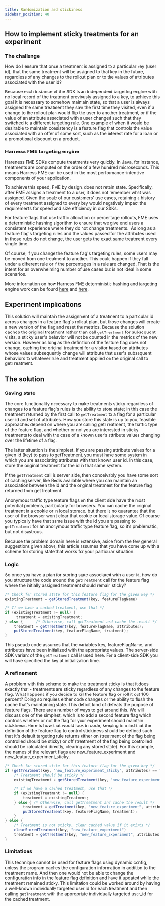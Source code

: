 ```yaml
---
title: Randomization and stickiness
sidebar_position: 40
---
```


## How to implement sticky treatments for an experiment

### The challenge

How do I ensure that once a treatment is assigned to a particular key (user id), that the same treatment will be assigned to that key in the future, regardless of any changes to the rollout plan or to the values of attributes associated with the user id?

Because each instance of the SDK is an independent targeting engine with no local record of the treatment previously assigned to a key, to achieve this goal it is necessary to somehow maintain state, so that a user is always assigned the same treatment they saw the first time they visited, even if a change to the rollout plan would flip the user to another treatment, or if the value of an attribute associated with a user changed such that they switched to a different targeting rule. One example of when it would be desirable to maintain consistency is a feature flag that controls the value associated with an offer of some sort, such as the interest rate for a loan or a promotional discount on a product.

### Harness FME targeting engine

Hareness FME SDKs compute treatments very quickly. In Java, for instance, treatments are computed on the order of a few hundred microseconds. This means Harness FME can be used in the most performance-intensive components of your application.

To achieve this speed, FME by design, does not retain state. Specifically, after FME assigns a treatment to a user, it does not remember what was assigned. Given the scale of our customers' use cases, retaining a history of every treatment assigned to every key would negatively impact the requirements for speed and size efficiency in our SDKs.

For feature flags that use traffic allocation or percentage rollouts, FME uses a deterministic hashing algorithm to ensure that we give end users a consistent experience where they do not change treatments.  As long as a feature flag's targeting rules and the values passed for the attributes used in those rules do not change, the user gets the exact same treatment every single time.

Of course, if you change the feature flag's targeting rules, some users may be moved from one treatment to another. This could happen if they fall under a different rule or if the percentages in a rule are changed. That is the intent for an overwhelming number of use cases but is not ideal in some scenarios.

More information on how Harness FME deterministic hashing and targeting engine work can be found [here](https://help.split.io/hc/en-us/articles/360043397251-Split-and-consistent-assignment-of-treatments) and [here](https://help.split.io/hc/en-us/articles/360030024391-How-does-Split-ensure-a-consistent-user-experience).

## Experiment implications

This solution will maintain the assignment of a treatment to a particular id across changes in a feature flag's rollout plan, but those changes will create a new version of the flag and reset the metrics. Because the solution caches the original treatment rather than call `getTreatment` for subsequent visits, a sticky user's behavior will not be counted in the metrics of the new version. However as long as the definition of the feature flag does not change, caching the original treatment for a visitor based on attributes whose values subsequently change will attribute that user's subsequent behaviors to whatever rule and treatment applied on the original call to getTreatment.

## The solution

### Saving state

The core functionality necessary to make treatments sticky regardless of changes to a feature flag's rules is the ability to store state; in this case the treatment returned by the first call to `getTreatment` to a flag for a particular user id and set of attributes. How you store this state is up to you; feasible approaches depend on where you are calling getTreatment, the traffic type of the feature flag, and whether or not you are interested in sticky treatments to deal with the case of a known user’s attribute values changing over the lifetime of a flag. 

The latter situation is the simplest. If you are passing attribute values for a given id (key) to pass to getTreatment, you must have some system in which you are associating attributes with that known user id. In this case, store the original treatment for the id in that same system.

If the `getTreatment` call is server side, then conceivably you have some sort of caching server, like Redis available where you can maintain an association between the id and the original treatment for the feature flag returned from getTreatment.

Anonymous traffic type feature flags on the client side have the most potential problems, particularly for browsers. You can cache the original treatment in a cookie or in local storage, but there is no guarantee that the user of the browser won’t clear that cookie or local storage value. Of course you typically have that same issue with the id you are passing to `getTreatment` for an anonymous traffic type feature flag, so it’s problematic, but not disastrous.

Because the problem domain here is extensive, aside from the few general suggestions given above, this article assumes that you have come up with a scheme for storing state that works for your particular situation.

### Logic

So once you have a plan for storing state associated with a user id, how do you structure the code around the `getTreatment` call for the feature flag where the initially assigned treatment should remain sticky?

```java
/* Check for stored state for this feature flag for the given key */
existingTreatment = getStoredTreatment(key, featureFlagName);

/* If we have a cached treatment, use that */
if (existingTreatment != null) {
     treatment = existingTreatment;
} else {      /* Otherwise, call getTreatment and cache the result */
    treatment = getTreatment(key, featureFlagName, attributes);
    putStoredTreatment(key, featureFlagName, treatment);
}
```

This pseudo code assumes that the variables key, featureFlagName, and attributes have been initialized with the appropriate values. The server-side SDK variant of the `getTreatment` call is used here. For a client-side SDK you will have specified the key at initialization time.

### A refinement

A problem with this scheme to make the treatment sticky is that it does exactly that - treatments are sticky regardless of any changes to the feature flag. What happens if you decide to kill the feature flag or roll it out 100 percent? Doing so requires either code changes or the ability to flush the cache that's maintaining state. This deficit kind of defeats the purpose of feature flags. There are a number of ways to get around this. We will discuss one of the simplest, which is to add a second feature flag which controls whether or not the flag for your experiment should maintain stickiness. Here is how that would look in code, keeping in mind that the definition of the feature flag to control stickiness should be defined such that it's default targeting rule returns either on (treatment of the flag being controlled should be sticky) or off (treatment of the flag being controlled should be calculated directly, clearing any stored state). For this example, the names of the relevant flags are new_feature_experiment and new_feature_experiment_sticky.

```java
/* Check for stored state for this feature flag for the given key */
if (getTreatment(key, "new_feature_experiment_sticky", attributes) == "on") {
    /* Treatment should be sticky */
    existingTreatment = getStoredTreatment(key, "new_feature_experiment");

    /* If we have a cached treatment, use that */
    if (existingTreatment != null) {
        treatment = existingTreatment;
    } else { /* Otherwise, call getTreatment and cache the result */
        treatment = getTreatment(key, "new_feature_experiment", attributes);
        putStoredTreatment(key, featureFlagName, treatment);
    }
} else {
    /* Treatment is not sticky, clear cached value if it exists */
    clearStoredTreatment(key, "new_feature_experiment")
    treatment = getTreatment(key, "new_feature_experiment", attributes);
}
```

### Limitations

This technique cannot be used for feature flags using dynamic config, unless the program caches the configuration information in addition to the treatment name. And then one would not be able to change the configuration info in the feature flag definition and have it updated while the treatment remained sticky. This limitation could be worked around by having a well-known individually targeted user id for each treatment and then calling `getTreatment` with the appropriate individually targeted user_id for the cached treatment.